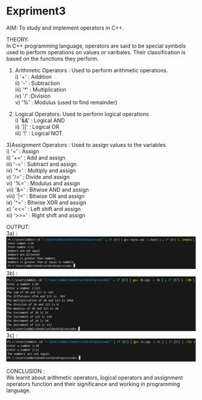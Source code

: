 # Expriment3

AIM: To study and implement operators in C++. <br>

THEORY: <br>
In C++ programming language, operators are said to be special symbols used to perform operations on values or varibales. Their classification is based on the functions they perform. <br>

1) Arithmetic Operators : Used to perform arithmetic operations. <br>
i) '+' : Addition <br>
ii) '-' : Subtraction <br>
iii) '*' : Multiplication <br>
iv) '/' :Division <br>
v) '%' : Modulus (used to find remainder) <br>

2) Logical Operators: Used to perform logical operations <br>
i) '&&' : Logical AND <br>
ii) '||' : Logical OR <br>
iii) '!' : Logical NOT  <br>

3)Assignment Operators : Used to assign values to the variables.  <br>
i) '=' : Assign <br>
ii) '+=' : Add and assign <br>
iii) '-=' : Subtract and assign <br>
iv) '*=' : Multiply and assign <br>
v) '/=' : Divide and assign <br>
vi) '%=' : Modulus and assign <br>
vii) '&=' : Bitwise AND and assign <br>
viii) '|=' : Bitwise OR and assign <br>
ix) '^=' : Bitwise XOR and assign <br>
x) '<<=' : Left shift and assign <br>
xi) '>>=' : Right shift and assign <br>

OUTPUT:  <br>
3a) :  <br>
![exp3a](https://github.com/sarakanyal03/CDS_Expriment3/blob/main/Screenshot%202024-07-31%20011317.png)
3b) :<br>
![exp3b](https://github.com/sarakanyal03/CDS_Expriment3/blob/main/Screenshot%202024-07-31%20011427.png)
3c) : <br>
![exp3c](https://github.com/sarakanyal03/CDS_Expriment3/blob/main/Screenshot%202024-07-31%20011541.png)

CONCLUSION : <br>
We learnt about arithmetic operators, logical operators and assignment operators function and their significance and working in programming language.



